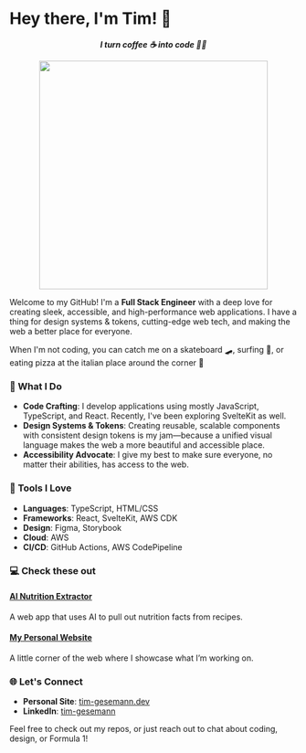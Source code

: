# Hey there, I'm Tim! 👋

<div style="text-align: center">

**_I turn coffee ☕ into code 🧑‍💻_**

  <img src="https://media0.giphy.com/media/v1.Y2lkPTc5MGI3NjExeWl6aDU0OW8zN3NrazVpc2NlOTltcnNwcGIzenJlbDB2ZDJva3h5cyZlcD12MV9pbnRlcm5hbF9naWZfYnlfaWQmY3Q9Zw/pzryvxGeykOxeC0fWb/giphy.webp" width="400">
</div>

Welcome to my GitHub! I'm a **Full Stack Engineer** with a deep love for creating sleek, accessible, and high-performance web applications. I have a thing for design systems & tokens, cutting-edge web tech, and making the web a better place for everyone.

When I'm not coding, you can catch me on a skateboard 🛹, surfing 🌊, or eating pizza at the italian place around the corner 🍕

### 🌟 What I Do

- **Code Crafting**: I develop applications using mostly JavaScript, TypeScript, and React. Recently, I've been exploring SvelteKit as well.
- **Design Systems & Tokens**: Creating reusable, scalable components with consistent design tokens is my jam—because a unified visual language makes the web a more beautiful and accessible place.
- **Accessibility Advocate**: I give my best to make sure everyone, no matter their abilities, has access to the web.

### 🔧 Tools I Love

- **Languages**: TypeScript, HTML/CSS
- **Frameworks**: React, SvelteKit, AWS CDK
- **Design**: Figma, Storybook
- **Cloud**: AWS
- **CI/CD**: GitHub Actions, AWS CodePipeline

### 💻 Check these out

#### [AI Nutrition Extractor](https://github.com/timges/ai-nutrition-extractor)

A web app that uses AI to pull out nutrition facts from recipes.

#### [My Personal Website](https://tim-gesemann.dev)

A little corner of the web where I showcase what I’m working on.

### 🌐 Let's Connect

- **Personal Site**: [tim-gesemann.dev](https://tim-gesemann.dev)
- **LinkedIn**: [tim-gesemann](https://linkedin.com/in/tim-gesemann)

Feel free to check out my repos, or just reach out to chat about coding, design, or Formula 1!
